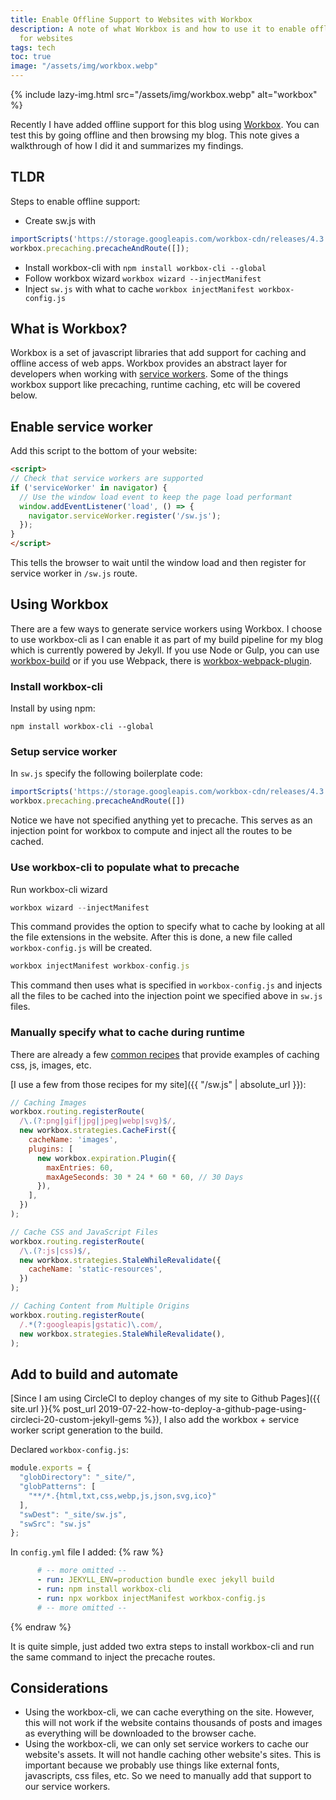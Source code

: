 ```yaml
---
title: Enable Offline Support to Websites with Workbox
description: A note of what Workbox is and how to use it to enable offline access
  for websites
tags: tech
toc: true
image: "/assets/img/workbox.webp"
---
```


{% include lazy-img.html src="/assets/img/workbox.webp" alt="workbox" %}

Recently I have added offline support for this blog using [Workbox](https://developers.google.com/web/tools/workbox/). You can test this by going offline and then browsing my blog. This note gives a walkthrough of how I did it and summarizes my findings.
<!--more-->

## TLDR
Steps to enable offline support:
* Create sw.js with
```javascript
importScripts('https://storage.googleapis.com/workbox-cdn/releases/4.3.1/workbox-sw.js');
workbox.precaching.precacheAndRoute([]);
```
* Install workbox-cli with `npm install workbox-cli --global`
* Follow workbox wizard `workbox wizard --injectManifest`
* Inject `sw.js` with what to cache `workbox injectManifest workbox-config.js`

## What is Workbox?
Workbox is a set of javascript libraries that add support for caching and offline access of web apps. Workbox provides an abstract layer for developers when working with [service workers](https://developers.google.com/web/fundamentals/primers/service-workers/). Some of the things workbox support like precaching, runtime caching, etc will be covered below.

## Enable service worker
Add this script to the bottom of your website:
```html
<script>
// Check that service workers are supported
if ('serviceWorker' in navigator) {
  // Use the window load event to keep the page load performant
  window.addEventListener('load', () => {
    navigator.serviceWorker.register('/sw.js');
  });
}
</script>
```
This tells the browser to wait until the window load and then register for service worker  in `/sw.js` route.

## Using Workbox
There are a few ways to generate service workers using Workbox. I choose to use workbox-cli as I can enable it as part of my build pipeline for my blog which is currently powered by Jekyll. If you use Node or Gulp, you can use [workbox-build](https://developers.google.com/web/tools/workbox/guides/precache-files/workbox-build) or if you use Webpack, there is [workbox-webpack-plugin](https://developers.google.com/web/tools/workbox/guides/precache-files/webpack).

### Install workbox-cli
Install by using npm:

`npm install workbox-cli --global`

### Setup service worker
In `sw.js` specify the following boilerplate code:
```javascript
importScripts('https://storage.googleapis.com/workbox-cdn/releases/4.3.1/workbox-sw.js');
workbox.precaching.precacheAndRoute([]) 
```
Notice we have not specified anything yet to precache. This serves as an injection point for workbox to compute and inject all the routes to be cached. 

### Use workbox-cli to populate what to precache
Run workbox-cli wizard

```javascript
workbox wizard --injectManifest
```
This command provides the option to specify what to cache by looking at all the file extensions in the website. After this is done, a new file called `workbox-config.js` will be created.

```javascript
workbox injectManifest workbox-config.js
```
This command then uses what is specified in `workbox-config.js` and injects all the files to be cached into the injection point we specified above in `sw.js` files.

### Manually specify what to cache during runtime
There are already a few [common recipes](https://developers.google.com/web/tools/workbox/guides/common-recipes) that provide examples of caching css, js, images, etc.

[I use a few from those recipes for my site]({{ "/sw.js" | absolute_url }}):
```javascript
// Caching Images
workbox.routing.registerRoute(
  /\.(?:png|gif|jpg|jpeg|webp|svg)$/,
  new workbox.strategies.CacheFirst({
    cacheName: 'images',
    plugins: [
      new workbox.expiration.Plugin({
        maxEntries: 60,
        maxAgeSeconds: 30 * 24 * 60 * 60, // 30 Days
      }),
    ],
  })
);

// Cache CSS and JavaScript Files
workbox.routing.registerRoute(
  /\.(?:js|css)$/,
  new workbox.strategies.StaleWhileRevalidate({
    cacheName: 'static-resources',
  })
);

// Caching Content from Multiple Origins
workbox.routing.registerRoute(
  /.*(?:googleapis|gstatic)\.com/,
  new workbox.strategies.StaleWhileRevalidate(),
);
```

## Add to build and automate
[Since I am using CircleCI to deploy changes of my site to Github Pages]({{ site.url }}{% post_url 2019-07-22-how-to-deploy-a-github-page-using-circleci-20-custom-jekyll-gems %}), I also add the workbox + service worker script generation to the build. 

Declared `workbox-config.js`:
```javascript
module.exports = {
  "globDirectory": "_site/",
  "globPatterns": [
    "**/*.{html,txt,css,webp,js,json,svg,ico}"
  ],
  "swDest": "_site/sw.js",
  "swSrc": "sw.js"
};
```


In `config.yml` file I added:
{% raw %}
```yaml
      # -- more omitted --
      - run: JEKYLL_ENV=production bundle exec jekyll build
      - run: npm install workbox-cli
      - run: npx workbox injectManifest workbox-config.js
      # -- more omitted --
```
{% endraw %}

It is quite simple, just added two extra steps to install workbox-cli and run the same command to inject the precache routes.

## Considerations
* Using the workbox-cli, we can cache everything on the site. However, this will not work if the website contains thousands of posts and images as everything will be downloaded to the browser cache.
* Using the workbox-cli, we can only set service workers to cache our website's assets. It will not handle caching other website's sites. This is important because we probably use things like external fonts, javascripts, css files, etc. So we need to manually add that support to our service workers.